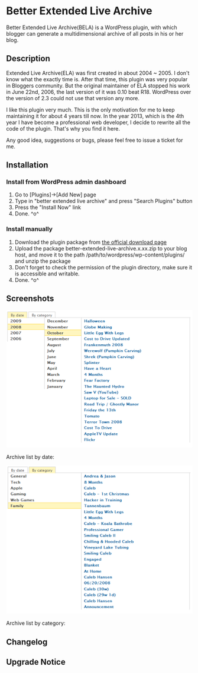 # Better Extended Live Archive

Better Extended Live Archive(BELA) is a WordPress plugin, with which blogger can generate a multidimensional archive of all posts in his or her blog. 

## Description
Extended Live Archive(ELA) was first created in about 2004 ~ 2005. I don't know what the exactly time is. After that time, this plugin was very popular in Bloggers community. But the original maintainer of ELA stopped his work in June 22nd, 2006, the last version of it was 0.10 beat R18. WordPress over the version of 2.3 could not use that version any more.

I like this plugin very much. This is the only motivation for me to keep maintaining it for about 4 years till now. In the year 2013, which is the 4th year I have become a professional web developer, I decide to rewrite all the code of the plugin. That's why you find it here.

Any good idea, suggestions or bugs, please feel free to issue a ticket for me.

## Installation

### Install from WordPress admin dashboard
 1. Go to [Plugins]->[Add New] page
 2. Type in "better extended live archive" and press "Search Plugins" button
 3. Press the "Install Now" link
 4. Done. ^o^

### Install manually
 1. Download the plugin package from [the official download page](http://wordpress.org/plugins/better-extended-live-archive/)
 2. Upload the package better-extended-live-archive.x.xx.zip to your blog host, and move it to the path /path/to/wordpress/wp-content/plugins/ and unzip the package
 3. Don't forget to check the permission of the plugin directory, make sure it is accessible and writable.
 4. Done. ^o^

## Screenshots

![Chronological Index](/screenshot-1.png)

Archive list by date:

![Category Index](/screenshot-2.png)

Archive list by category:

## Changelog

## Upgrade Notice    
